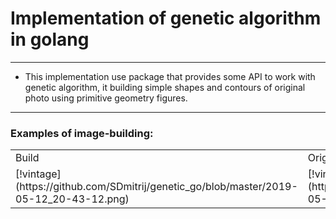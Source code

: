 # Implementation of genetic algorithm in golang
***
* This implementation use package that provides some API to work with genetic algorithm, it building simple shapes and contours of original photo using primitive geometry figures.
***
### Examples of image-building: 
<table>
  <tr><td>Build</td><td>Original</td></tr>
  <tr>
    <td>[!vintage](https://github.com/SDmitrij/genetic_go/blob/master/2019-05-12_20-43-12.png)</td>
    <td>[!vintage_orig](https://github.com/SDmitrij/genetic_go/blob/master/2019-05-12_20-43-36.png)</td>
  </tr>
</table>
